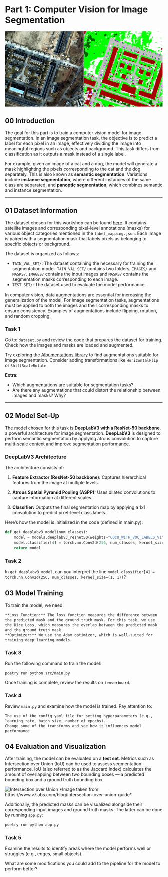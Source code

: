 # Part 1: Computer Vision for Image Segmentation

![example-segmentation-images](../assets/segmentation_on_satellite.png)

## 00 Introduction

The goal for this part is to train a computer vision model for image segmentation. In an image segmentation task, the objective is to predict a label for each pixel in an image, effectively dividing the image into meaningful regions such as objects and background. This task differs from classification as it outputs a mask instead of a single label.

For example, given an image of a cat and a dog, the model will generate a mask highlighting the pixels corresponding to the cat and the dog separately. This is also known as **semantic segmentation**. Variations include **instance segmentation**, where different instances of the same class are separated, and **panoptic segmentation**, which combines semantic and instance segmentation.

---

## 01 Dataset Information

The dataset chosen for this workshop can be found [here](https://www.kaggle.com/datasets/). It contains satellite images and corresponding pixel-level annotations (masks) for various object categories mentioned in the `label_mapping.json`. Each image is paired with a segmentation mask that labels pixels as belonging to specific objects or background.

The dataset is organized as follows:

- `TAIN_VAL_SET/`: The dataset containing the necessary for training the segmentation model. `TAIN_VAL_SET/` contains two folders, `IMAGES/` and `MASKS/`. `IMAGES/` contains the input images and `MASKS/` contains the segmentation masks corresponding to each image.
- `TEST_SET/`: The dataset used to evaluate the model performance.

In computer vision, data augmentations are essential for increasing the generalization of the model. For image segmentation tasks, augmentations must be applied to both the images and their corresponding masks to ensure consistency. Examples of augmentations include flipping, rotation, and random cropping.

### Task 1

Go to: `dataset.py` and review the code that prepares the dataset for training. Check how the images and masks are loaded and augmented.

Try exploring the [Albumentations library](https://albumentations.ai/docs/) to find augmentations suitable for image segmentation. Consider adding transformations like `HorizontalFlip` or `ShiftScaleRotate`.

**Extra**:
- Which augmentations are suitable for segmentation tasks? 
- Are there any augmentations that could distort the relationship between images and masks? Why?

---

## 02 Model Set-Up

The model chosen for this task is **DeepLabV3 with a ResNet-50 backbone**, a powerful architecture for image segmentation. **DeepLabV3** is designed to perform semantic segmentation by applying atrous convolution to capture multi-scale context and improve segmentation performance.

### DeepLabV3 Architecture

The architecture consists of:

1. **Feature Extractor (ResNet-50 backbone):** Captures hierarchical features from the image at multiple levels.

2. **Atrous Spatial Pyramid Pooling (ASPP):** Uses dilated convolutions to capture information at different scales.

3. **Classifier:** Outputs the final segmentation map by applying a 1x1 convolution to predict pixel-level class labels.

Here’s how the model is initialized in the code (defined in main.py):

```python
def get_deeplabv3_model(num_classes):
    model = models.deeplabv3_resnet50(weights="COCO_WITH_VOC_LABELS_V1")
    model.classifier[4] = torch.nn.Conv2d(256, num_classes, kernel_size=(1, 1))
    return model
```

### Task 2

In `get_deeplabv3_model`, can you interpret the line `model.classifier[4] = torch.nn.Conv2d(256, num_classes, kernel_size=(1, 1))`?

## 03 Model Training

To train the model, we need:

    **Loss Function:** The loss function measures the difference between the predicted mask and the ground truth mask. For this task, we use the Dice Loss, which measures the overlap between the predicted mask and the ground truth mask.
    **Optimizer:** We use the Adam optimizer, which is well-suited for training deep learning models.

### Task 3

Run the following command to train the model:

```
poetry run python src/main.py
```

Once training is complete, review the results on `tensorboard`.

### Task 4

Review `main.py` and examine how the model is trained. Pay attention to:

    The use of the config.yaml file for setting hyperparameters (e.g., learning rate, batch size, number of epochs).
    Change some of the transforms and see how it influences model performance


## 04 Evaluation and Visualization

After training, the model can be evaluated on a **test set**. Metrics such as Intersection over Union (IoU) can be used to assess segmentation performance. IoU (also referred to as the Jaccard Index) calculates the amount of overlapping between two bounding boxes — a predicted bounding box and a ground truth bounding box.

<img src="../assets/iou.avif" alt="Intersection over Union" width="400"/>
*Image taken from https://www.v7labs.com/blog/intersection-over-union-guide*

Additionally, the predicted masks can be visualized alongside their corresponding input images and ground truth masks. The latter can be done by running `app.py`:

```bash
poetry run python app.py
```

### Task 5

Examine the results to identify areas where the model performs well or struggles (e.g., edges, small objects).

What are some modifications you could add to the pipeline for the model to perform better?